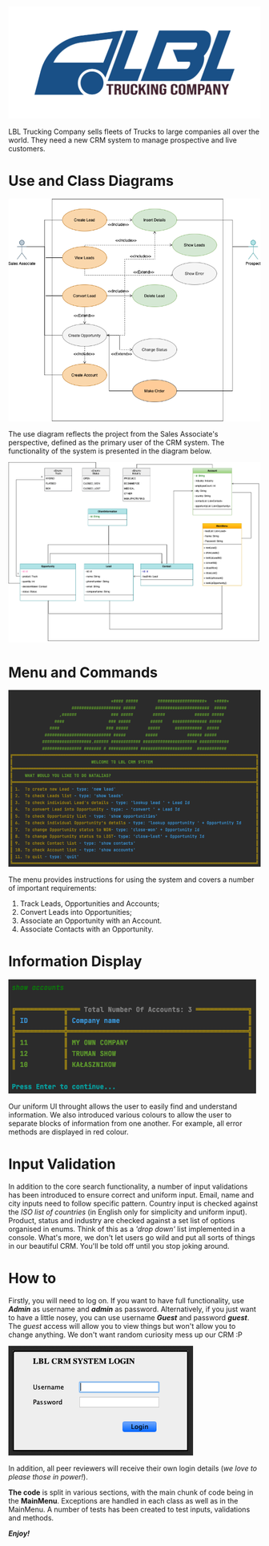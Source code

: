 <img alt="cool logo" src="https://github.com/EN-IH-WDPT-JUN21/Stolen-Name-LBL-Trucking-Company-Homework-2/blob/main/LBL-Logo-01.svg">

LBL Trucking Company sells fleets of Trucks to large companies all over the world. They need a new CRM system to manage prospective and live customers.


Use and Class Diagrams
==========================

<img alt="use diagram" src="https://github.com/EN-IH-WDPT-JUN21/Stolen-Name-LBL-Trucking-Company-Homework-2/blob/main/Use%20diagram%20LBL.png">

The use diagram reflects the project from the Sales Associate's perspective, defined as the primary user of the CRM system.
The functionality of the system is presented in the diagram below.

<img alt="class diagram" src="https://github.com/EN-IH-WDPT-JUN21/Stolen-Name-LBL-Trucking-Company-Homework-2/blob/main/Class_diagram_LBL-Page-1.png">

Menu and Commands
==========================

<img alt="menu screenshot" src="https://github.com/EN-IH-WDPT-JUN21/Stolen-Name-LBL-Trucking-Company-Homework-2/blob/Natalia/Screenshots/menu%20screen.png">

The menu provides instructions for using the system and covers a number of important requirements:
1. Track Leads, Opportunities and Accounts;
2. Convert Leads into Opportunities;
3. Associate an Opportunity with an Account.
4. Associate Contacts with an Opportunity.

Information Display
==========================

<img alt="information display example" src="https://github.com/EN-IH-WDPT-JUN21/Stolen-Name-LBL-Trucking-Company-Homework-2/blob/Natalia/Screenshots/output%20screen.png">

Our uniform UI throught allows the user to easily find and understand information. 
We also introduced various colours to allow the user to separate blocks of information from one another. 
For example, all error methods are displayed in red colour.

Input Validation
==========================

In addition to the core search functionality, a number of input validations has been introduced to ensure correct and uniform input. 
Email, name and city inputs need to follow specific pattern.
Country input is checked against the *ISO list of countries* (in English only for simplicity and uniform input). 
Product, status and industry are checked against a set list of options organised in enums.
Think of this as a *'drop down'* list implemented in a console.
What's more, we don't let users go wild and put all sorts of things in our beautiful CRM. You'll be told off until you stop joking around.

How to
==========================

Firstly, you will need to log on. If you want to have full functionality, use ***Admin*** as username and ***admin*** as password.
Alternatively, if you just want to have a little nosey, you can use username ***Guest*** and password ***guest***. 
The *guest* access will allow you to view things but won't allow you to change anything. We don't want random curiosity mess up our CRM :P

<img alt="login screenshot" src="https://github.com/EN-IH-WDPT-JUN21/Stolen-Name-LBL-Trucking-Company-Homework-2/blob/Natalia/Screenshots/login%20screen.png">

In addition, all peer reviewers will receive their own login details (*we love to please those in power!*).

**The code** is split in various sections, with the main chunk of code being in the **MainMenu**. Exceptions are handled in each class as well as in the MainMenu. A number of tests has been created to test inputs, validations and methods.

***Enjoy!***
